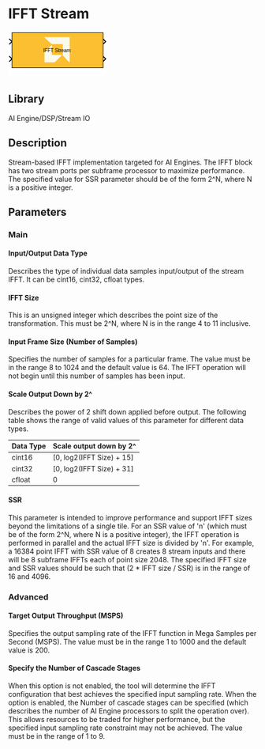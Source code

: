 # IFFT Stream

  
![](./Images/block.png)  

## Library

AI Engine/DSP/Stream IO

## Description

Stream-based IFFT implementation targeted for AI Engines. The IFFT block
has two stream ports per subframe processor to maximize performance. The
specified value for SSR parameter should be of the form 2^N, where N is
a positive integer.

## Parameters

### Main  
#### Input/Output Data Type

Describes the type of individual data samples input/output of the
  stream IFFT. It can be cint16, cint32, cfloat types.

#### IFFT Size

This is an unsigned integer which describes the point size of the
  transformation. This must be 2^N, where N is in the range 4 to 11
  inclusive.

#### Input Frame Size (Number of Samples)

Specifies the number of samples for a particular frame. The value must
  be in the range 8 to 1024 and the default value is 64. The IFFT
  operation will not begin until this number of samples has been input.

#### Scale Output Down by 2^

Describes the power of 2 shift down applied before output. The
  following table shows the range of valid values of this parameter for
  different data types.
  
  | Data Type | Scale output down by 2^     |
  |-----------|-----------------------------|
  | cint16    | \[0, log2(IFFT Size) + 15\] |
  | cint32    | \[0, log2(IFFT Size) + 31\] |
  | cfloat    | 0                           |


#### SSR

This parameter is intended to improve performance and support IFFT
  sizes beyond the limitations of a single tile. For an SSR value of 'n'
  (which must be of the form 2^N, where N is a positive integer), the
  IFFT operation is performed in parallel and the actual IFFT size is
  divided by 'n'. For example, a 16384 point IFFT with SSR value of 8
  creates 8 stream inputs and there will be 8 subframe IFFTs each of
  point size 2048. The specified IFFT size and SSR values should be such
  that (2 \* IFFT size / SSR) is in the range of 16 and 4096.

### Advanced  
#### Target Output Throughput (MSPS)
Specifies the output sampling rate of the IFFT function in Mega
  Samples per Second (MSPS). The value must be in the range 1 to
  1000 and the default value is 200.

#### Specify the Number of Cascade Stages

When this option is not enabled, the tool will determine the IFFT
  configuration that best achieves the specified input sampling rate.
  When the option is enabled, the Number of cascade stages can be
  specified (which describes the number of AI Engine processors to split
  the operation over). This allows resources to be traded for higher
  performance, but the specified input sampling rate constraint may not
  be achieved. The value must be in the range of 1 to 9.
